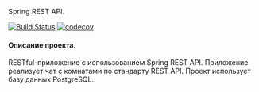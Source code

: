 Spring REST API.

[![Build Status](https://app.travis-ci.com/NikolayPol/restChat.svg?branch=main)](https://app.travis-ci.com/NikolayPol/restChat)
[![codecov](https://codecov.io/gh/NikolayPol/restChat/branch/master/graph/badge.svg?token=Z0ZG5G69W1)](https://codecov.io/gh/NikolayPol/restChat)

#### Описание проекта.

RESTful-приложение с использованием Spring REST API.
Приложение реализует чат с комнатами по стандарту REST API.
Проект использует базу данных PostgreSQL.
